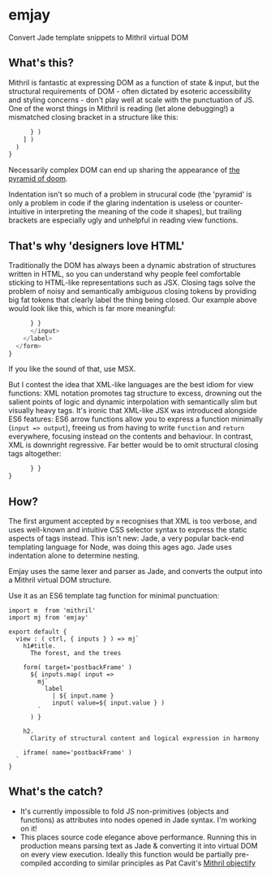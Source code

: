 # emjay

Convert Jade template snippets to Mithril virtual DOM

## What's this?

Mithril is fantastic at expressing DOM as a function of state & input, but the structural requirements of DOM - often dictated by esoteric accessibility and styling concerns - don't play well at scale with the punctuation of JS. One of the worst things in Mithril is reading (let alone debugging!) a mismatched closing bracket in a structure like this:

```js
      } )
    ] )
  )
}
```

Necessarily complex DOM can end up sharing the appearance of [the pyramid of doom](https://en.wikipedia.org/wiki/Pyramid_of_doom_(programming)).

Indentation isn't so much of a problem in strucural code (the 'pyramid' is only a problem in code if the glaring indentation is useless or counter-intuitive in interpreting the meaning of the code it shapes), but trailing brackets are especially ugly and unhelpful in reading view functions.


## That's why 'designers love HTML'

Traditionally the DOM has always been a dynamic abstration of structures written in HTML, so you can understand why people feel comfortable sticking to HTML-like representations such as JSX. Closing tags solve the problem of noisy and semantically ambiguous closing tokens by providing big fat tokens that clearly label the thing being closed. Our example above would look like this, which is far more meaningful:

```jsx
      } }
      </input>
    </label>
  </form>
}
```

If you like the sound of that, use MSX.

But I contest the idea that XML-like languages are the best idiom for view functions: XML notation promotes tag structure to excess, drowning out the salient points of logic and dynamic interpolation with semantically slim but visually heavy tags. It's ironic that XML-like JSX was introduced alongside ES6 features: ES6 arrow functions allow you to express a function minimally (`input => output`), freeing us from having to write `function` and `return` everywhere, focusing instead on the contents and behaviour. In contrast, XML is downright regressive. Far better would be to omit structural closing tags altogether:

```js
      } }
}
```

## How?

The first argument accepted by `m` recognises that XML is too verbose, and uses well-known and intuitive CSS selector syntax to express the static aspects of tags instead. This isn't new: Jade, a very popular back-end templating language for Node, was doing this ages ago. Jade uses indentation alone to determine nesting.

Emjay uses the same lexer and parser as Jade, and converts the output into a Mithril virtual DOM structure.

Use it as an ES6 template tag function for minimal punctuation:

```es6
import m  from 'mithril'
import mj from 'emjay'

export default {
  view : ( ctrl, { inputs } ) => mj`
    h1#title.
      The forest, and the trees

    form( target='postbackFrame' )
      ${ inputs.map( input =>
        mj`
          label
            | ${ input.name }
            input( value=${ input.value } )
        `
      ) }

    h2.
      Clarity of structural content and logical expression in harmony

    iframe( name='postbackFrame' )
  `
}
```

## What's the catch?

* It's currently impossible to fold JS non-primitives (objects and functions) as attributes into nodes opened in Jade syntax. I'm working on it!
* This places source code elegance above performance. Running this in production means parsing text as Jade & converting it into virtual DOM on every view execution. Ideally this function would be partially pre-compiled according to similar principles as Pat Cavit's [Mithril objectify](https://github.com/tivac/mithril-objectify/)
